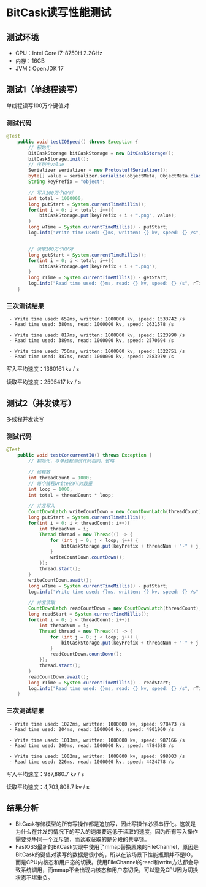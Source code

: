 # BitCask读写性能测试

## 测试环境

- CPU：Intel Core i7-8750H 2.2GHz
- 内存：16GB
- JVM：OpenJDK 17

## 测试1（单线程读写）

单线程读写100万个键值对

### 测试代码

```java
@Test
    public void testIOSpeed() throws Exception {
        // 初始化
        BitCaskStorage bitCaskStorage = new BitCaskStorage();
        bitCaskStorage.init();
        // 序列化value
        Serializer serializer = new ProtostuffSerializer();
        byte[] value = serializer.serialize(objectMeta, ObjectMeta.class);
        String keyPrefix = "object";

        // 写入100万个KV对
        int total = 1000000;
        long putStart = System.currentTimeMillis();
        for(int i = 0; i < total; i++){
            bitCaskStorage.put(keyPrefix + i + ".png", value);
        }
        long wTime = System.currentTimeMillis() - putStart;
        log.info("Write time used: {}ms, written: {} kv, speed: {} /s", wTime,total, (total * 1000) / wTime);


        // 读取100万个KV对
        long getStart = System.currentTimeMillis();
        for(int i = 0; i < total; i++){
            bitCaskStorage.get(keyPrefix + i + ".png");
        }
        long rTime = System.currentTimeMillis() - getStart;
        log.info("Read time used: {}ms, read: {} kv, speed: {} /s", rTime,total, (total * 1000) / rTime);
    }
```

### 三次测试结果

```
 - Write time used: 652ms, written: 1000000 kv, speed: 1533742 /s
 - Read time used: 380ms, read: 1000000 kv, speed: 2631578 /s
```

```
 - Write time used: 817ms, written: 1000000 kv, speed: 1223990 /s
 - Read time used: 389ms, read: 1000000 kv, speed: 2570694 /s
```

```
 - Write time used: 756ms, written: 1000000 kv, speed: 1322751 /s
 - Read time used: 387ms, read: 1000000 kv, speed: 2583979 /s
```

写入平均速度：1360161 kv / s

读取平均速度：2595417 kv / s

## 测试2（并发读写）

多线程并发读写

### 测试代码

```java
@Test
    public void testConcurrentIO() throws Exception {
        // 初始化，与单线程测试代码相同，省略

        // 线程数
        int threadCount = 1000;
        // 每个线程write的KV对数量
        int loop = 1000;
        int total = threadCount * loop;

        // 并发写入
        CountDownLatch writeCountDown = new CountDownLatch(threadCount);
        long putStart = System.currentTimeMillis();
        for(int i = 0; i < threadCount; i++){
            int threadNum = i;
            Thread thread = new Thread(() -> {
                for (int j = 0; j < loop; j++) {
                    bitCaskStorage.put(keyPrefix + threadNum + "-" + j, value);
                }
                writeCountDown.countDown();
            });
            thread.start();
        }
        writeCountDown.await();
        long wTime = System.currentTimeMillis() - putStart;
        log.info("Write time used: {}ms, written: {} kv, speed: {} /s", wTime,total, (total * 1000L) / wTime);

        // 并发读取
        CountDownLatch readCountDown = new CountDownLatch(threadCount);
        long readStart = System.currentTimeMillis();
        for(int i = 0; i < threadCount; i++){
            int threadNum = i;
            Thread thread = new Thread(() -> {
                for (int j = 0; j < loop; j++) {
                    bitCaskStorage.put(keyPrefix + threadNum + "-" + j, value);
                }
                readCountDown.countDown();
            });
            thread.start();
        }
        readCountDown.await();
        long rTime = System.currentTimeMillis() - readStart;
        log.info("Read time used: {}ms, read: {} kv, speed: {} /s", rTime,total, (total * 1000L) / rTime);
    }
```

### 三次测试结果

```
 - Write time used: 1022ms, written: 1000000 kv, speed: 978473 /s
 - Read time used: 204ms, read: 1000000 kv, speed: 4901960 /s
```

```
 - Write time used: 1013ms, written: 1000000 kv, speed: 987166 /s
 - Read time used: 209ms, read: 1000000 kv, speed: 4784688 /s
```

```
 - Write time used: 1002ms, written: 1000000 kv, speed: 998003 /s
 - Read time used: 226ms, read: 1000000 kv, speed: 4424778 /s
```

写入平均速度：987,880.7 kv / s

读取平均速度：4,703,808.7 kv / s

## 结果分析

- BitCask存储模型的所有写操作都是追加写，因此写操作必须串行化。这就是为什么在并发的情况下的写入的速度要远低于读取的速度，因为所有写入操作需要竞争同一个互斥锁，而读取获取的是分段的共享锁。
- FastOSS最新的BitCask实现中使用了mmap替换原来的FileChannel，原因是BitCask的键值对读写的数据是很小的，所以在该场景下性能瓶颈并不是IO，而是CPU内核态和用户态的切换。使用FileChannel的read和write方法都会导致系统调用，而mmap不会出现内核态和用户态切换，可以避免CPU因为切换状态不堪重负。

